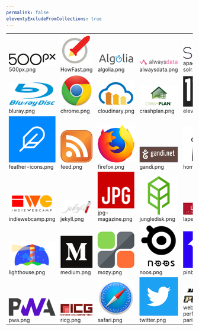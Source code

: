 ```yaml
---
permalink: false
eleventyExcludeFromCollections: true
---
```


<table><tr>
<tr>
<td valign="bottom">
<img src="./500px.png" width="150"><br>
500px.png
</td>

<td valign="bottom">
<img src="./HowFast.png" width="150"><br>
HowFast.png
</td>

<td valign="bottom">
<img src="./algolia.png" width="150"><br>
algolia.png
</td>

<td valign="bottom">
<img src="./alwaysdata.png" width="150"><br>
alwaysdata.png
</td>

<td valign="bottom">
<img src="./apache-solr.png" width="150"><br>
apache-solr.png
</td>

</tr>
<tr>
<td valign="bottom">
<img src="./bluray.png" width="150"><br>
bluray.png
</td>

<td valign="bottom">
<img src="./chrome.png" width="150"><br>
chrome.png
</td>

<td valign="bottom">
<img src="./cloudinary.png" width="150"><br>
cloudinary.png
</td>

<td valign="bottom">
<img src="./crashplan.png" width="150"><br>
crashplan.png
</td>

<td valign="bottom">
<img src="./eleventy.png" width="150"><br>
eleventy.png
</td>

</tr>
<tr>
<td valign="bottom">
<img src="./feather-icons.png" width="150"><br>
feather-icons.png
</td>

<td valign="bottom">
<img src="./feed.png" width="150"><br>
feed.png
</td>

<td valign="bottom">
<img src="./firefox.png" width="150"><br>
firefox.png
</td>

<td valign="bottom">
<img src="./gandi.png" width="150"><br>
gandi.png
</td>

<td valign="bottom">
<img src="./homebrew.png" width="150"><br>
homebrew.png
</td>

</tr>
<tr>
<td valign="bottom">
<img src="./indiewebcamp.png" width="150"><br>
indiewebcamp.png
</td>

<td valign="bottom">
<img src="./jekyll.png" width="150"><br>
jekyll.png
</td>

<td valign="bottom">
<img src="./jpg-magazine.png" width="150"><br>
jpg-magazine.png
</td>

<td valign="bottom">
<img src="./jungledisk.png" width="150"><br>
jungledisk.png
</td>

<td valign="bottom">
<img src="./lapeyre.png" width="150"><br>
lapeyre.png
</td>

</tr>
<tr>
<td valign="bottom">
<img src="./lighthouse.png" width="150"><br>
lighthouse.png
</td>

<td valign="bottom">
<img src="./medium.png" width="150"><br>
medium.png
</td>

<td valign="bottom">
<img src="./mozy.png" width="150"><br>
mozy.png
</td>

<td valign="bottom">
<img src="./noos.png" width="150"><br>
noos.png
</td>

<td valign="bottom">
<img src="./pinboard.png" width="150"><br>
pinboard.png
</td>

</tr>
<tr>
<td valign="bottom">
<img src="./pwa.png" width="150"><br>
pwa.png
</td>

<td valign="bottom">
<img src="./ricg.png" width="150"><br>
ricg.png
</td>

<td valign="bottom">
<img src="./safari.png" width="150"><br>
safari.png
</td>

<td valign="bottom">
<img src="./twitter.png" width="150"><br>
twitter.png
</td>

<td valign="bottom">
<img src="./web-performance-paris.png" width="150"><br>
web-performance-paris.png
</td>

</tr></table>
